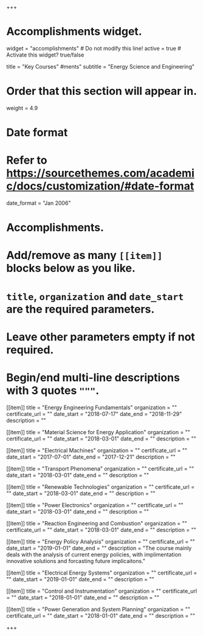 +++
# Accomplishments widget.
widget = "accomplishments"  # Do not modify this line!
active = true  # Activate this widget? true/false

title = "Key Courses"
#&shy;ments"
subtitle = "Energy Science and Engineering"

# Order that this section will appear in.
weight = 4.9

# Date format
#   Refer to https://sourcethemes.com/academic/docs/customization/#date-format
date_format = "Jan 2006"

# Accomplishments.
#   Add/remove as many `[[item]]` blocks below as you like.
#   `title`, `organization` and `date_start` are the required parameters.
#   Leave other parameters empty if not required.
#   Begin/end multi-line descriptions with 3 quotes `"""`.

[[item]]
  title = "Energy Engineering Fundamentals"
  organization = ""
  certificate_url = ""
  date_start = "2018-07-17"
  date_end = "2018-11-29"
  description = ""

[[item]]
  title = "Material Science for Energy Application"
  organization = ""
  certificate_url = ""
  date_start = "2018-03-01"
  date_end = ""
  description = ""
  
[[item]]
  title = "Electrical Machines"
  organization = ""
  certificate_url = ""
  date_start = "2017-07-01"
  date_end = "2017-12-21"
  description = ""

[[item]]
  title = "Transport Phenomena"
  organization = ""
  certificate_url = ""
  date_start = "2018-03-01"
  date_end = ""
  description = ""

[[item]]
  title = "Renewable Technologies"
  organization = ""
  certificate_url = ""
  date_start = "2018-03-01"
  date_end = ""
  description = ""

[[item]]
  title = "Power Electronics"
  organization = ""
  certificate_url = ""
  date_start = "2018-03-01"
  date_end = ""
  description = ""

[[item]]
  title = "Reaction Engineering and Combustion"
  organization = ""
  certificate_url = ""
  date_start = "2018-03-01"
  date_end = ""
  description = ""

[[item]]
  title = "Energy Policy Analysis"
  organization = ""
  certificate_url = ""
  date_start = "2019-01-01"
  date_end = ""
  description = "The course mainly deals with the analysis of current energy policies, with implimentation innovative solutions and forcasting future implicaitons."

[[item]]
  title = "Electrical Energy Systems"
  organization = ""
  certificate_url = ""
  date_start = "2019-01-01"
  date_end = ""
  description = ""

[[item]]
  title = "Control and Instrumentation"
  organization = ""
  certificate_url = ""
  date_start = "2018-01-01"
  date_end = ""
  description = ""

[[item]]
  title = "Power Generation and System Planning"
  organization = ""
  certificate_url = ""
  date_start = "2018-01-01"
  date_end = ""
  description = ""

+++
